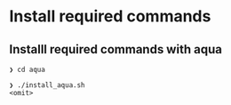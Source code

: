 # Install required commands
## Installl required commands with aqua
```console
❯ cd aqua

❯ ./install_aqua.sh
<omit>
```
